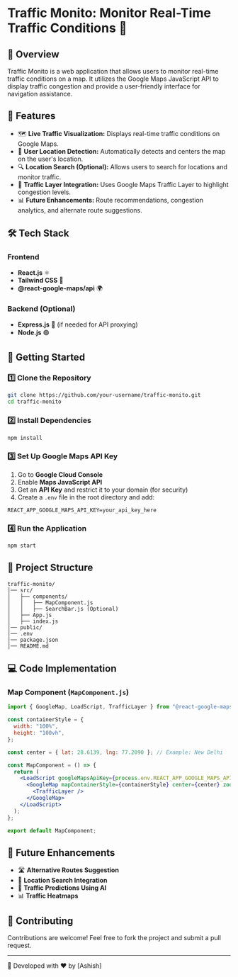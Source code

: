 # Traffic Monito: Monitor Real-Time Traffic Conditions 🚦

## 📌 Overview

Traffic Monito is a web application that allows users to monitor real-time traffic conditions on a map. It utilizes the Google Maps JavaScript API to display traffic congestion and provide a user-friendly interface for navigation assistance.

## 🚀 Features

- 🗺 **Live Traffic Visualization:** Displays real-time traffic conditions on Google Maps.
- 📍 **User Location Detection:** Automatically detects and centers the map on the user's location.
- 🔍 **Location Search (Optional):** Allows users to search for locations and monitor traffic.
- 🚦 **Traffic Layer Integration:** Uses Google Maps Traffic Layer to highlight congestion levels.
- 📊 **Future Enhancements:** Route recommendations, congestion analytics, and alternate route suggestions.

## 🛠 Tech Stack

### Frontend

- **React.js** ⚛️
- **Tailwind CSS** 🎨
- **@react-google-maps/api** 🌍

### Backend (Optional)

- **Express.js** 🚀 (if needed for API proxying)
- **Node.js** 🟢

## 📖 Getting Started

### 1️⃣ Clone the Repository

```sh
git clone https://github.com/your-username/traffic-monito.git
cd traffic-monito
```

### 2️⃣ Install Dependencies

```sh
npm install
```

### 3️⃣ Set Up Google Maps API Key

1. Go to **Google Cloud Console**
2. Enable **Maps JavaScript API**
3. Get an **API Key** and restrict it to your domain (for security)
4. Create a `.env` file in the root directory and add:

```env
REACT_APP_GOOGLE_MAPS_API_KEY=your_api_key_here
```

### 4️⃣ Run the Application

```sh
npm start
```

## 📂 Project Structure

```
traffic-monito/
│── src/
│   ├── components/
│   │   ├── MapComponent.js
│   │   ├── SearchBar.js (Optional)
│   ├── App.js
│   ├── index.js
│── public/
│── .env
│── package.json
│── README.md
```

## 💻 Code Implementation

### Map Component (`MapComponent.js`)

```jsx
import { GoogleMap, LoadScript, TrafficLayer } from "@react-google-maps/api";

const containerStyle = {
  width: "100%",
  height: "100vh",
};

const center = { lat: 28.6139, lng: 77.2090 }; // Example: New Delhi

const MapComponent = () => {
  return (
    <LoadScript googleMapsApiKey={process.env.REACT_APP_GOOGLE_MAPS_API_KEY}>
      <GoogleMap mapContainerStyle={containerStyle} center={center} zoom={12}>
        <TrafficLayer />
      </GoogleMap>
    </LoadScript>
  );
};

export default MapComponent;
```

## 🔮 Future Enhancements

- 🛣 **Alternative Routes Suggestion**
- 📍 **Location Search Integration**
- 🔄 **Traffic Predictions Using AI**
- 📊 **Traffic Heatmaps**

## 🤝 Contributing

Contributions are welcome! Feel free to fork the project and submit a pull request.

---

🚀 Developed with ❤️ by [Ashish]
